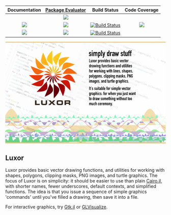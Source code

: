 <a id='Luxor-1'></a>

| **Documentation**                       | [**Package Evaluator**][pkgeval-link] | **Build Status**                          | **Code Coverage**               |
|:---------------------------------------:|:-------------------------------------:|:-----------------------------------------:|:-------------------------------:|
|                                         | [![][pkg-0.4-img]][pkg-0.4-url]       |                                           |                                 |
| [![][docs-stable-img]][docs-stable-url] | [![][pkg-0.5-img]][pkg-0.5-url]       | [![Build Status][travis-img]][travis-url] | [![][codecov-img]][codecov-url] |
| [![][docs-latest-img]][docs-latest-url] | [![][pkg-0.6-img]][pkg-0.6-url]       | [![Build Status][appvey-img]][appvey-url] |                                 |


![](docs/src/assets/figures/luxor-big-logo.png)

## Luxor

Luxor provides basic vector drawing functions, and utilities for working with shapes, polygons, clipping masks, PNG images, and turtle graphics. The focus of Luxor is on simplicity: it should be easier to use than plain  [Cairo.jl](https://github.com/JuliaLang/Cairo.jl), with shorter names, fewer underscores, default contexts, and simplified functions. The idea is that you issue a sequence of simple graphics 'commands' until you've filled a drawing, then save it into a file.

For interactive graphics, try [Gtk.jl](https://github.com/JuliaGraphics/Gtk.jl) or [GLVisualize](https://github.com/JuliaGL/GLVisualize.jl).

[docs-latest-img]: https://img.shields.io/badge/docs-latest-blue.svg
[docs-latest-url]: http://juliagraphics.github.io/Luxor.jl/latest/

[docs-stable-img]: https://img.shields.io/badge/docs-stable-blue.svg
[docs-stable-url]: http://juliagraphics.github.io/Luxor.jl/stable/

[pkgeval-link]: http://pkg.julialang.org/?pkg=Luxor

[pkg-0.4-img]: http://pkg.julialang.org/badges/Luxor_0.4.svg
[pkg-0.4-url]: http://pkg.julialang.org/detail/Luxor.html

[pkg-0.5-img]: http://pkg.julialang.org/badges/Luxor_0.5.svg
[pkg-0.5-url]: http://pkg.julialang.org/detail/Luxor.html

[pkg-0.6-img]: http://pkg.julialang.org/badges/Luxor_0.6.svg
[pkg-0.6-url]: http://pkg.julialang.org/detail/Luxor.html

[travis-img]: https://travis-ci.org/JuliaGraphics/Luxor.jl.svg?branch=master
[travis-url]: https://travis-ci.org/JuliaGraphics/Luxor.jl

[appvey-img]: https://ci.appveyor.com/api/projects/status/jfa9e54lv92rqd3m?svg=true
[appvey-url]: https://ci.appveyor.com/project/cormullion/luxor-jl/branch/master

[codecov-img]: https://codecov.io/gh/JuliaGraphics/Luxor.jl/branch/master/graph/badge.svg
[codecov-url]: https://codecov.io/gh/JuliaGraphics/Luxor.jl
